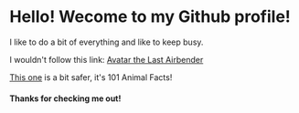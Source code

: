 # Hello! Wecome to my Github profile!

I like to do a bit of everything and like to keep busy.

I wouldn't follow this link: [Avatar the Last Airbender](https://www.youtube.com/watch?v=JRHARtLZLk8)

[This one](https://factanimal.com/animal-facts/) is a bit safer, it's 101 Animal Facts!

#### Thanks for checking me out!
